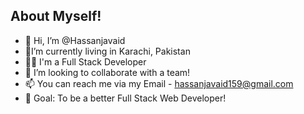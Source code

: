 ## About Myself!
- 👋  Hi, I’m @Hassanjavaid
- 👀I’m currently living in Karachi, Pakistan
- 👩‍💻 I'm a Full Stack Developer
- 💞️ I’m looking to collaborate with a team!
- 📫 You can reach me via my Email - hassanjavaid159@gmail.com
- 🎯 Goal: To be a better Full Stack Web Developer!
